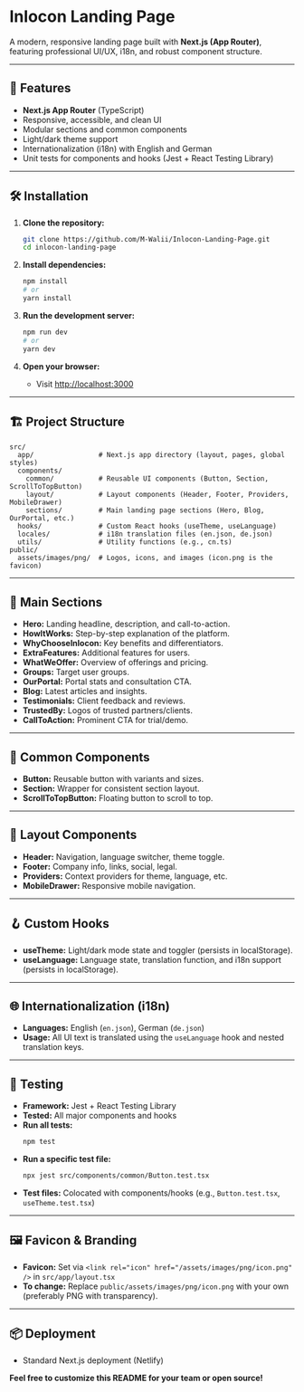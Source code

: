 # Inlocon Landing Page

A modern, responsive landing page built with **Next.js (App Router)**, featuring professional UI/UX, i18n, and robust component structure.

---

## 🚀 Features

- **Next.js App Router** (TypeScript)
- Responsive, accessible, and clean UI
- Modular sections and common components
- Light/dark theme support
- Internationalization (i18n) with English and German
- Unit tests for components and hooks (Jest + React Testing Library)

---

## 🛠️ Installation

1. **Clone the repository:**
   ```bash
   git clone https://github.com/M-Walii/Inlocon-Landing-Page.git
   cd inlocon-landing-page
   ```

2. **Install dependencies:**
   ```bash
   npm install
   # or
   yarn install
   ```

3. **Run the development server:**
   ```bash
   npm run dev
   # or
   yarn dev
   ```

4. **Open your browser:**
   - Visit [http://localhost:3000](http://localhost:3000)

---

## 🏗️ Project Structure

```
src/
  app/                # Next.js app directory (layout, pages, global styles)
  components/
    common/           # Reusable UI components (Button, Section, ScrollToTopButton)
    layout/           # Layout components (Header, Footer, Providers, MobileDrawer)
    sections/         # Main landing page sections (Hero, Blog, OurPortal, etc.)
  hooks/              # Custom React hooks (useTheme, useLanguage)
  locales/            # i18n translation files (en.json, de.json)
  utils/              # Utility functions (e.g., cn.ts)
public/
  assets/images/png/  # Logos, icons, and images (icon.png is the favicon)
```

---

## 🧩 Main Sections

- **Hero:** Landing headline, description, and call-to-action.
- **HowItWorks:** Step-by-step explanation of the platform.
- **WhyChooseInlocon:** Key benefits and differentiators.
- **ExtraFeatures:** Additional features for users.
- **WhatWeOffer:** Overview of offerings and pricing.
- **Groups:** Target user groups.
- **OurPortal:** Portal stats and consultation CTA.
- **Blog:** Latest articles and insights.
- **Testimonials:** Client feedback and reviews.
- **TrustedBy:** Logos of trusted partners/clients.
- **CallToAction:** Prominent CTA for trial/demo.

---

## 🧱 Common Components

- **Button:** Reusable button with variants and sizes.
- **Section:** Wrapper for consistent section layout.
- **ScrollToTopButton:** Floating button to scroll to top.

---

## 🧩 Layout Components

- **Header:** Navigation, language switcher, theme toggle.
- **Footer:** Company info, links, social, legal.
- **Providers:** Context providers for theme, language, etc.
- **MobileDrawer:** Responsive mobile navigation.

---

## 🪝 Custom Hooks

- **useTheme:** Light/dark mode state and toggler (persists in localStorage).
- **useLanguage:** Language state, translation function, and i18n support (persists in localStorage).

---

## 🌐 Internationalization (i18n)

- **Languages:** English (`en.json`), German (`de.json`)
- **Usage:** All UI text is translated using the `useLanguage` hook and nested translation keys.

---

## 🧪 Testing

- **Framework:** Jest + React Testing Library
- **Tested:** All major components and hooks
- **Run all tests:**
  ```bash
  npm test
  ```
- **Run a specific test file:**
  ```bash
  npx jest src/components/common/Button.test.tsx
  ```
- **Test files:** Colocated with components/hooks (e.g., `Button.test.tsx`, `useTheme.test.tsx`)

---

## 🖼️ Favicon & Branding

- **Favicon:** Set via `<link rel="icon" href="/assets/images/png/icon.png" />` in `src/app/layout.tsx`
- **To change:** Replace `public/assets/images/png/icon.png` with your own (preferably PNG with transparency).

---

## 📦 Deployment

- Standard Next.js deployment (Netlify)

**Feel free to customize this README for your team or open source!**
